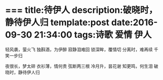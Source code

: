 ===
title:待伊人
description:破晓时，静待伊人归
template:post
date:2016-09-30 21:34:00
tags:诗歌 爱情 伊人
===

轻风袭，萤火飞
独斟酒，为伊醉
寂静泪难回
锁深眸，覆情切
分离时，难再续
千笑一步归

<!--more-->

夜很长，梦太碎
衣衫薄，情何贵
弦断两三根
冷月升，昙花谢
知更鸣，何生泪
破晓时，静待伊人归